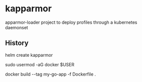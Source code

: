 # kapparmor
apparmor-loader project to deploy profiles through a kubernetes daemonset

## History

helm create kapparmor

sudo usermod -aG docker $USER

docker build --tag my-go-app -f Dockerfile .
